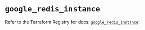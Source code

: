 # `google_redis_instance`

Refer to the Terraform Registry for docs: [`google_redis_instance`](https://registry.terraform.io/providers/hashicorp/google-beta/5.43.1/docs/resources/google_redis_instance).
